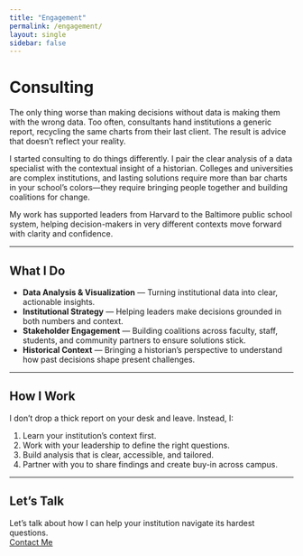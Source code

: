 ```yaml
---
title: "Engagement"
permalink: /engagement/
layout: single
sidebar: false
---
```


# Consulting

The only thing worse than making decisions without data is making them with the wrong data. Too often, consultants hand institutions a generic report, recycling the same charts from their last client. The result is advice that doesn’t reflect your reality.

I started consulting to do things differently. I pair the clear analysis of a data specialist with the contextual insight of a historian. Colleges and universities are complex institutions, and lasting solutions require more than bar charts in your school’s colors—they require bringing people together and building coalitions for change.

My work has supported leaders from Harvard to the Baltimore public school system, helping decision-makers in very different contexts move forward with clarity and confidence.

---

## What I Do

- **Data Analysis & Visualization** — Turning institutional data into clear, actionable insights.  
- **Institutional Strategy** — Helping leaders make decisions grounded in both numbers and context.  
- **Stakeholder Engagement** — Building coalitions across faculty, staff, students, and community partners to ensure solutions stick.  
- **Historical Context** — Bringing a historian’s perspective to understand how past decisions shape present challenges.  

---

## How I Work

I don’t drop a thick report on your desk and leave. Instead, I:  
1. Learn your institution’s context first.  
2. Work with your leadership to define the right questions.  
3. Build analysis that is clear, accessible, and tailored.  
4. Partner with you to share findings and create buy-in across campus.  

---

## Let’s Talk

Let’s talk about how I can help your institution navigate its hardest questions.  
[Contact Me](mailto:lucian.bessmer@gmail.com)


